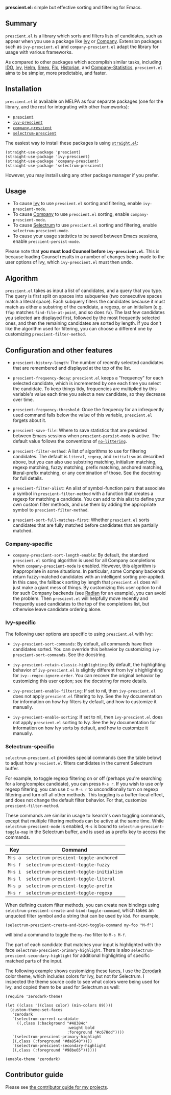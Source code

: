 **prescient.el:** simple but effective sorting and filtering for
Emacs.

## Summary

`prescient.el` is a library which sorts and filters lists of
candidates, such as appear when you use a package like [Ivy] or
[Company]. Extension packages such as `ivy-prescient.el` and
`company-prescient.el` adapt the library for usage with various
frameworks.

As compared to other packages which accomplish similar tasks,
including [IDO], [Ivy], [Helm], [Smex], [Flx], [Historian], and
[Company-Statistics], `prescient.el` aims to be simpler, more
predictable, and faster.

## Installation

`prescient.el` is available on MELPA as four separate packages (one
for the library, and the rest for integrating with other frameworks):

* [`prescient`](https://melpa.org/#/prescient)
* [`ivy-prescient`](https://melpa.org/#/ivy-prescient)
* [`company-prescient`](https://melpa.org/#/company-prescient)
* [`selectrum-prescient`](https://melpa.org/#/selectrum-prescient)

The easiest way to install these packages is using
[`straight.el`][straight.el]:

    (straight-use-package 'prescient)
    (straight-use-package 'ivy-prescient)
    (straight-use-package 'company-prescient)
    (straight-use-package 'selectrum-prescient)

However, you may install using any other package manager if you
prefer.

## Usage

* To cause [Ivy] to use `prescient.el` sorting and filtering, enable
  `ivy-prescient-mode`.
* To cause [Company] to use `prescient.el` sorting, enable
  `company-prescient-mode`.
* To cause [Selectrum] to use `prescient.el` sorting and filtering,
  enable `selectrum-prescient-mode`.
* To cause your usage statistics to be saved between Emacs sessions,
  enable `prescient-persist-mode`.

Please note that **you must load Counsel before `ivy-prescient.el`**.
This is because loading Counsel results in a number of changes being
made to the user options of Ivy, which `ivy-prescient.el` must then
undo.

## Algorithm

`prescient.el` takes as input a list of candidates, and a query that
you type. The query is first split on spaces into subqueries (two
consecutive spaces match a literal space). Each subquery filters the
candidates because it must match as either a substring of the
candidate, a regexp, or an initialism (e.g. `ffap` matches
`find-file-at-point`, and so does `fa`). The last few candidates you
selected are displayed first, followed by the most frequently selected
ones, and then the remaining candidates are sorted by length. If you
don't like the algorithm used for filtering, you can choose a
different one by customizing `prescient-filter-method`.

## Configuration and other features

* `prescient-history-length`: The number of recently selected
  candidates that are remembered and displayed at the top of the list.

* `prescient-frequency-decay`: `prescient.el` keeps a "frequency" for
  each selected candidate, which is incremented by one each time you
  select the candidate. To keep things tidy, frequencies are
  multiplied by this variable's value each time you select a new
  candidate, so they decrease over time.

* `prescient-frequency-threshold`: Once the frequency for an
  infrequently used command falls below the value of this variable,
  `prescient.el` forgets about it.

* `prescient-save-file`: Where to save statistics that are persisted
  between Emacs sessions when `prescient-persist-mode` is active. The
  default value follows the conventions of
  [`no-littering`][no-littering].

* `prescient-filter-method`: A list of algorithms to use for filtering
  candidates. The default is `literal`, `regexp`, and `initialism` as
  described above, but you can also use substring matching, initialism
  matching, regexp matching, fuzzy matching, prefix matching, anchored
  matching, literal-prefix matching, or any combination of those. See
  the docstring for full details.

* `prescient-filter-alist`: An alist of symbol-function pairs that
  associate a symbol in `prescient-filter-method` with a function that
  creates a regexp for matching a candidate. You can add to this alist
  to define your own custom filter methods, and use them by adding the
  appropriate symbol to `prescient-filter-method`.

* `prescient-sort-full-matches-first`: Whether `prescient.el` sorts
  candidates that are fully matched before candidates that are
  partially matched.

### Company-specific

* `company-prescient-sort-length-enable`: By default, the standard
  `prescient.el` sorting algorithm is used for all Company completions
  when `company-prescient-mode` is enabled. However, this algorithm is
  inappropriate in some situations. In particular, some Company
  backends return fuzzy-matched candidates with an intelligent sorting
  pre-applied. In this case, the fallback sorting by length that
  `prescient.el` does will just make a giant mess of things. By
  customizing this user option to nil for such Company backends (see
  [Radian][radian-sort-length-enable] for an example), you can avoid
  the problem. Then `prescient.el` will helpfully move recently and
  frequently used candidates to the top of the completions list, but
  otherwise leave candidate ordering alone.

### Ivy-specific
The following user options are specific to using `prescient.el` with
Ivy:

* `ivy-prescient-sort-commands`: By default, all commands have their
  candidates sorted. You can override this behavior by customizing
  `ivy-prescient-sort-commands`. See the docstring.

* `ivy-prescient-retain-classic-highlighting`: By default, the
  highlighting behavior of `ivy-prescient.el` is slightly different
  from Ivy's highlighting for `ivy--regex-ignore-order`. You can
  recover the original behavior by customizing this user option; see
  the docstring for more details.

* `ivy-prescient-enable-filtering`: If set to nil, then
  `ivy-prescient.el` does not apply `prescient.el` filtering to Ivy.
  See the Ivy documentation for information on how Ivy filters by
  default, and how to customize it manually.

* `ivy-prescient-enable-sorting`: If set to nil, then
  `ivy-prescient.el` does not apply `prescient.el` sorting to Ivy. See
  the Ivy documentation for information on how Ivy sorts by default,
  and how to customize it manually.

### Selectrum-specific
`selectrum-prescient.el` provides special commands (see the table
below) to adjust how `prescient.el` filters candidates in the current
Selectrum buffer.

For example, to toggle regexp filtering on or off (perhaps you're
searching for a long/complex candidate), you can press `M-s r`. If you
wish to use *only* regexp filtering, you can use `C-u M-s r` to
unconditionally turn on regexp filtering and turn off all other
methods. This toggling is a buffer-local effect, and does not change
the default filter behavior. For that, customize
`prescient-filter-method`.

These commands are similar in usage to Isearch's own toggling
commands, except that multiple filtering methods can be active at the
same time. While `selectrum-prescient-mode` is enabled, `M-s` is bound
to `selectrum-prescient-toggle-map` in the Selectrum buffer, and is
used as a prefix key to access the commands.

| Key     | Command                                 |
|---------|-----------------------------------------|
| `M-s a` | `selectrum-prescient-toggle-anchored`   |
| `M-s f` | `selectrum-prescient-toggle-fuzzy`      |
| `M-s i` | `selectrum-prescient-toggle-initialism` |
| `M-s l` | `selectrum-prescient-toggle-literal`    |
| `M-s p` | `selectrum-prescient-toggle-prefix`     |
| `M-s r` | `selectrum-prescient-toggle-regexp`     |

When defining custom filter methods, you can create new bindings using
`selectrum-prescient-create-and-bind-toggle-command`, which takes an
unquoted filter symbol and a string that can be used by `kbd`. For
example,

```emacs-lisp
(selectrum-prescient-create-and-bind-toggle-command my-foo "M-f")
```

will bind a command to toggle the `my-foo` filter to `M-s M-f`.

The part of each candidate that matches your input is highlighted with
the face `selectrum-prescient-primary-highlight`. There is also
`selectrum-prescient-secondary-highlight` for additional highlighting of
specific matched parts of the input.

The following example shows customizing these faces, I use the
[Zerodark](https://github.com/NicolasPetton/zerodark-theme) color
theme, which includes colors for Ivy, but not for Selectrum. I
inspected the theme source code to see what colors were being used for
Ivy, and copied them to be used for Selectrum as well:

```elisp
(require 'zerodark-theme)

(let ((class '((class color) (min-colors 89))))
  (custom-theme-set-faces
   'zerodark
   `(selectrum-current-candidate
     ((,class (:background "#48384c"
                           :weight bold
                           :foreground "#c678dd"))))
   `(selectrum-prescient-primary-highlight
   ((,class (:foreground "#da8548"))))
   `(selectrum-prescient-secondary-highlight
   ((,class (:foreground "#98be65"))))))

(enable-theme 'zerodark)
```

## Contributor guide

Please see [the contributor guide for my
projects](https://github.com/raxod502/contributor-guide).

[company]: https://github.com/company-mode/company-mode
[company-statistics]: https://github.com/company-mode/company-statistics
[counsel]: https://github.com/abo-abo/swiper#counsel
[flx]: https://github.com/lewang/flx
[helm]: https://github.com/emacs-helm/helm
[historian]: https://github.com/PythonNut/historian.el
[ido]: https://www.gnu.org/software/emacs/manual/ido.html
[ivy]: https://github.com/abo-abo/swiper#ivy
[ivy-release]: https://github.com/abo-abo/swiper/issues/1664
[no-littering]: https://github.com/emacscollective/no-littering
[radian-sort-length-enable]: https://github.com/raxod502/radian/blob/06f2a30258deacb719a195221747ce1d528fc2fe/emacs/radian.el#L2513-L2532
[selectrum]: https://github.com/raxod502/selectrum
[smex]: https://github.com/nonsequitur/smex
[straight.el]: https://github.com/raxod502/straight.el

